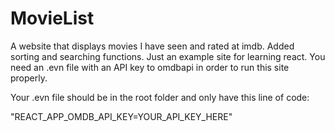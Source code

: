 # MovieList

A website that displays movies I have seen and rated at imdb. Added sorting and searching functions. Just an example site for learning react. You need an .evn file with an API key to omdbapi in order to run this site properly.

Your .evn file should be in the root folder and only have this line of code:

"REACT_APP_OMDB_API_KEY=YOUR_API_KEY_HERE"
